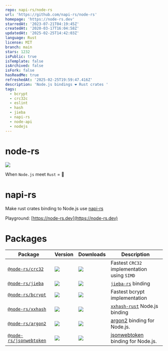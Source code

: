 ```yaml
---
repo: napi-rs/node-rs
url: 'https://github.com/napi-rs/node-rs'
homepage: 'https://node-rs.dev'
starredAt: '2023-07-21T04:19:45Z'
createdAt: '2020-03-17T16:04:58Z'
updatedAt: '2025-02-25T14:42:03Z'
language: Rust
license: MIT
branch: main
stars: 1232
isPublic: true
isTemplate: false
isArchived: false
isFork: false
hasReadMe: true
refreshedAt: '2025-02-25T19:59:47.416Z'
description: 'Node.js bindings ❤️ Rust crates '
tags:
  - bcrypt
  - crc32c
  - eslint
  - hash
  - jieba
  - napi-rs
  - node-api
  - nodejs
---
```


# node-rs

![](https://github.com/napi-rs/node-rs/workflows/CI/badge.svg)

When `Node.js` meet `Rust` = 🚀

# napi-rs

Make rust crates binding to Node.js use [napi-rs](https://github.com/napi-rs/napi-rs)

Playground: [https://node-rs.dev](https://node-rs.dev)

# Packages

| Package                                            | Version                                                     | Downloads                                                                  | Description                                                                |
| -------------------------------------------------- | ----------------------------------------------------------- | -------------------------------------------------------------------------- | -------------------------------------------------------------------------- |
| [`@node-rs/crc32`](./packages/crc32)               | ![](https://img.shields.io/npm/v/@node-rs/crc32.svg)        | ![](https://img.shields.io/npm/dm/@node-rs/crc32.svg?sanitize=true)        | Fastest `CRC32` implementation using `SIMD`                                |
| [`@node-rs/jieba`](./packages/jieba)               | ![](https://img.shields.io/npm/v/@node-rs/jieba.svg)        | ![](https://img.shields.io/npm/dm/@node-rs/jieba.svg?sanitize=true)        | [`jieba-rs`](https://github.com/messense/jieba-rs) binding                 |
| [`@node-rs/bcrypt`](./packages/bcrypt)             | ![](https://img.shields.io/npm/v/@node-rs/bcrypt.svg)       | ![](https://img.shields.io/npm/dm/@node-rs/bcrypt.svg?sanitize=true)       | Fastest bcrypt implementation                                              |
| [`@node-rs/xxhash`](./packages/xxhash)             | ![](https://img.shields.io/npm/v/@node-rs/xxhash.svg)       | ![](https://img.shields.io/npm/dm/@node-rs/xxhash.svg?sanitize=true)       | [`xxhash-rust`](https://github.com/DoumanAsh/xxhash-rust) Node.js binding  |
| [`@node-rs/argon2`](./packages/argon2)             | ![](https://img.shields.io/npm/v/@node-rs/argon2.svg)       | ![](https://img.shields.io/npm/dm/@node-rs/argon2.svg?sanitize=true)       | [argon2](https://crates.io/crates/argon2) binding for Node.js.             |
| [`@node-rs/jsonwebtoken`](./packages/jsonwebtoken) | ![](https://img.shields.io/npm/v/@node-rs/jsonwebtoken.svg) | ![](https://img.shields.io/npm/dm/@node-rs/jsonwebtoken.svg?sanitize=true) | [jsonwebtoken](https://github.com/Keats/jsonwebtoken) binding for Node.js. |
